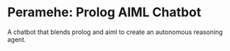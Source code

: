 # Peramehe: Prolog AIML Chatbot
A chatbot that blends prolog and aiml to create an autonomous reasoning agent.
